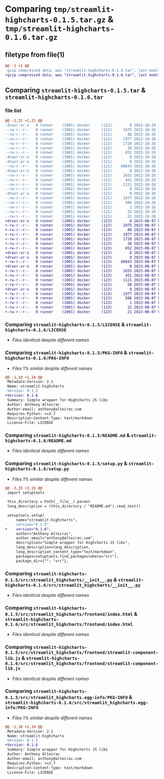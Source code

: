 # Comparing `tmp/streamlit-highcharts-0.1.5.tar.gz` & `tmp/streamlit-highcharts-0.1.6.tar.gz`

## filetype from file(1)

```diff
@@ -1 +1 @@
-gzip compressed data, was "streamlit-highcharts-0.1.5.tar", last modified: Wed Oct 26 13:52:05 2022, max compression
+gzip compressed data, was "streamlit-highcharts-0.1.6.tar", last modified: Mon Aug  7 09:32:07 2023, max compression
```

## Comparing `streamlit-highcharts-0.1.5.tar` & `streamlit-highcharts-0.1.6.tar`

### file list

```diff
@@ -1,21 +1,21 @@
-drwxr-xr-x   0 runner    (1001) docker     (121)        0 2022-10-26 13:52:05.957112 streamlit-highcharts-0.1.5/
--rw-r--r--   0 runner    (1001) docker     (121)     1075 2022-10-26 13:51:46.000000 streamlit-highcharts-0.1.5/LICENSE
--rw-r--r--   0 runner    (1001) docker     (121)       88 2022-10-26 13:51:46.000000 streamlit-highcharts-0.1.5/MANIFEST.in
--rw-r--r--   0 runner    (1001) docker     (121)     1977 2022-10-26 13:52:05.953112 streamlit-highcharts-0.1.5/PKG-INFO
--rw-r--r--   0 runner    (1001) docker     (121)     1720 2022-10-26 13:51:46.000000 streamlit-highcharts-0.1.5/README.md
--rw-r--r--   0 runner    (1001) docker     (121)       38 2022-10-26 13:52:05.957112 streamlit-highcharts-0.1.5/setup.cfg
--rw-r--r--   0 runner    (1001) docker     (121)      652 2022-10-26 13:51:46.000000 streamlit-highcharts-0.1.5/setup.py
-drwxr-xr-x   0 runner    (1001) docker     (121)        0 2022-10-26 13:52:05.953112 streamlit-highcharts-0.1.5/src/
-drwxr-xr-x   0 runner    (1001) docker     (121)        0 2022-10-26 13:52:05.953112 streamlit-highcharts-0.1.5/src/streamlit_highcharts/
--rw-r--r--   0 runner    (1001) docker     (121)    60843 2022-10-26 13:51:46.000000 streamlit-highcharts-0.1.5/src/streamlit_highcharts/__init__.py
-drwxr-xr-x   0 runner    (1001) docker     (121)        0 2022-10-26 13:52:05.953112 streamlit-highcharts-0.1.5/src/streamlit_highcharts/frontend/
--rw-r--r--   0 runner    (1001) docker     (121)     1655 2022-10-26 13:51:46.000000 streamlit-highcharts-0.1.5/src/streamlit_highcharts/frontend/index.html
--rw-r--r--   0 runner    (1001) docker     (121)      451 2022-10-26 13:51:46.000000 streamlit-highcharts-0.1.5/src/streamlit_highcharts/frontend/main.js
--rw-r--r--   0 runner    (1001) docker     (121)     1121 2022-10-26 13:51:46.000000 streamlit-highcharts-0.1.5/src/streamlit_highcharts/frontend/streamlit-component-lib.js
--rw-r--r--   0 runner    (1001) docker     (121)        0 2022-10-26 13:51:46.000000 streamlit-highcharts-0.1.5/src/streamlit_highcharts/frontend/style.css
-drwxr-xr-x   0 runner    (1001) docker     (121)        0 2022-10-26 13:52:05.953112 streamlit-highcharts-0.1.5/src/streamlit_highcharts.egg-info/
--rw-r--r--   0 runner    (1001) docker     (121)     1977 2022-10-26 13:52:05.000000 streamlit-highcharts-0.1.5/src/streamlit_highcharts.egg-info/PKG-INFO
--rw-r--r--   0 runner    (1001) docker     (121)      506 2022-10-26 13:52:05.000000 streamlit-highcharts-0.1.5/src/streamlit_highcharts.egg-info/SOURCES.txt
--rw-r--r--   0 runner    (1001) docker     (121)        1 2022-10-26 13:52:05.000000 streamlit-highcharts-0.1.5/src/streamlit_highcharts.egg-info/dependency_links.txt
--rw-r--r--   0 runner    (1001) docker     (121)       22 2022-10-26 13:52:05.000000 streamlit-highcharts-0.1.5/src/streamlit_highcharts.egg-info/requires.txt
--rw-r--r--   0 runner    (1001) docker     (121)       21 2022-10-26 13:52:05.000000 streamlit-highcharts-0.1.5/src/streamlit_highcharts.egg-info/top_level.txt
+drwxr-xr-x   0 runner    (1001) docker     (123)        0 2023-08-07 09:32:07.676696 streamlit-highcharts-0.1.6/
+-rw-r--r--   0 runner    (1001) docker     (123)     1075 2023-08-07 09:31:58.000000 streamlit-highcharts-0.1.6/LICENSE
+-rw-r--r--   0 runner    (1001) docker     (123)       88 2023-08-07 09:31:58.000000 streamlit-highcharts-0.1.6/MANIFEST.in
+-rw-r--r--   0 runner    (1001) docker     (123)     1977 2023-08-07 09:32:07.676696 streamlit-highcharts-0.1.6/PKG-INFO
+-rw-r--r--   0 runner    (1001) docker     (123)     1720 2023-08-07 09:31:58.000000 streamlit-highcharts-0.1.6/README.md
+-rw-r--r--   0 runner    (1001) docker     (123)       38 2023-08-07 09:32:07.676696 streamlit-highcharts-0.1.6/setup.cfg
+-rw-r--r--   0 runner    (1001) docker     (123)      652 2023-08-07 09:31:58.000000 streamlit-highcharts-0.1.6/setup.py
+drwxr-xr-x   0 runner    (1001) docker     (123)        0 2023-08-07 09:32:07.668696 streamlit-highcharts-0.1.6/src/
+drwxr-xr-x   0 runner    (1001) docker     (123)        0 2023-08-07 09:32:07.672696 streamlit-highcharts-0.1.6/src/streamlit_highcharts/
+-rw-r--r--   0 runner    (1001) docker     (123)    60843 2023-08-07 09:31:58.000000 streamlit-highcharts-0.1.6/src/streamlit_highcharts/__init__.py
+drwxr-xr-x   0 runner    (1001) docker     (123)        0 2023-08-07 09:32:07.676696 streamlit-highcharts-0.1.6/src/streamlit_highcharts/frontend/
+-rw-r--r--   0 runner    (1001) docker     (123)     1655 2023-08-07 09:31:58.000000 streamlit-highcharts-0.1.6/src/streamlit_highcharts/frontend/index.html
+-rw-r--r--   0 runner    (1001) docker     (123)      451 2023-08-07 09:31:58.000000 streamlit-highcharts-0.1.6/src/streamlit_highcharts/frontend/main.js
+-rw-r--r--   0 runner    (1001) docker     (123)     1121 2023-08-07 09:31:58.000000 streamlit-highcharts-0.1.6/src/streamlit_highcharts/frontend/streamlit-component-lib.js
+-rw-r--r--   0 runner    (1001) docker     (123)       50 2023-08-07 09:31:58.000000 streamlit-highcharts-0.1.6/src/streamlit_highcharts/frontend/style.css
+drwxr-xr-x   0 runner    (1001) docker     (123)        0 2023-08-07 09:32:07.672696 streamlit-highcharts-0.1.6/src/streamlit_highcharts.egg-info/
+-rw-r--r--   0 runner    (1001) docker     (123)     1977 2023-08-07 09:32:07.000000 streamlit-highcharts-0.1.6/src/streamlit_highcharts.egg-info/PKG-INFO
+-rw-r--r--   0 runner    (1001) docker     (123)      506 2023-08-07 09:32:07.000000 streamlit-highcharts-0.1.6/src/streamlit_highcharts.egg-info/SOURCES.txt
+-rw-r--r--   0 runner    (1001) docker     (123)        1 2023-08-07 09:32:07.000000 streamlit-highcharts-0.1.6/src/streamlit_highcharts.egg-info/dependency_links.txt
+-rw-r--r--   0 runner    (1001) docker     (123)       22 2023-08-07 09:32:07.000000 streamlit-highcharts-0.1.6/src/streamlit_highcharts.egg-info/requires.txt
+-rw-r--r--   0 runner    (1001) docker     (123)       21 2023-08-07 09:32:07.000000 streamlit-highcharts-0.1.6/src/streamlit_highcharts.egg-info/top_level.txt
```

### Comparing `streamlit-highcharts-0.1.5/LICENSE` & `streamlit-highcharts-0.1.6/LICENSE`

 * *Files identical despite different names*

### Comparing `streamlit-highcharts-0.1.5/PKG-INFO` & `streamlit-highcharts-0.1.6/PKG-INFO`

 * *Files 1% similar despite different names*

```diff
@@ -1,10 +1,10 @@
 Metadata-Version: 2.1
 Name: streamlit-highcharts
-Version: 0.1.5
+Version: 0.1.6
 Summary: Simple wrapper for Highcharts JS libs
 Author: Anthony Alteirac
 Author-email: anthony@alteirac.com
 Requires-Python: >=3.7
 Description-Content-Type: text/markdown
 License-File: LICENSE
```

### Comparing `streamlit-highcharts-0.1.5/README.md` & `streamlit-highcharts-0.1.6/README.md`

 * *Files identical despite different names*

### Comparing `streamlit-highcharts-0.1.5/setup.py` & `streamlit-highcharts-0.1.6/setup.py`

 * *Files 1% similar despite different names*

```diff
@@ -3,15 +3,15 @@
 import setuptools
 
 this_directory = Path(__file__).parent
 long_description = (this_directory / "README.md").read_text()
 
 setuptools.setup(
     name="streamlit-highcharts",
-    version="0.1.5",
+    version="0.1.6",
     author="Anthony Alteirac",
     author_email="anthony@alteirac.com",
     description="Simple wrapper for Highcharts JS libs",
     long_description=long_description,
     long_description_content_type="text/markdown",
     packages=setuptools.find_packages(where="src"),
     package_dir={"": "src"},
```

### Comparing `streamlit-highcharts-0.1.5/src/streamlit_highcharts/__init__.py` & `streamlit-highcharts-0.1.6/src/streamlit_highcharts/__init__.py`

 * *Files identical despite different names*

### Comparing `streamlit-highcharts-0.1.5/src/streamlit_highcharts/frontend/index.html` & `streamlit-highcharts-0.1.6/src/streamlit_highcharts/frontend/index.html`

 * *Files identical despite different names*

### Comparing `streamlit-highcharts-0.1.5/src/streamlit_highcharts/frontend/streamlit-component-lib.js` & `streamlit-highcharts-0.1.6/src/streamlit_highcharts/frontend/streamlit-component-lib.js`

 * *Files identical despite different names*

### Comparing `streamlit-highcharts-0.1.5/src/streamlit_highcharts.egg-info/PKG-INFO` & `streamlit-highcharts-0.1.6/src/streamlit_highcharts.egg-info/PKG-INFO`

 * *Files 1% similar despite different names*

```diff
@@ -1,10 +1,10 @@
 Metadata-Version: 2.1
 Name: streamlit-highcharts
-Version: 0.1.5
+Version: 0.1.6
 Summary: Simple wrapper for Highcharts JS libs
 Author: Anthony Alteirac
 Author-email: anthony@alteirac.com
 Requires-Python: >=3.7
 Description-Content-Type: text/markdown
 License-File: LICENSE
```

